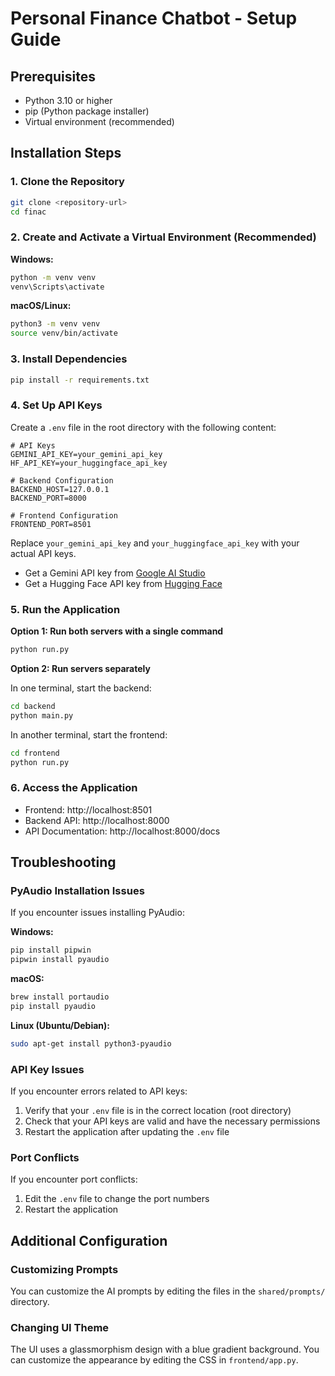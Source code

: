 # Personal Finance Chatbot - Setup Guide

## Prerequisites

- Python 3.10 or higher
- pip (Python package installer)
- Virtual environment (recommended)

## Installation Steps

### 1. Clone the Repository

```bash
git clone <repository-url>
cd finac
```

### 2. Create and Activate a Virtual Environment (Recommended)

**Windows:**
```bash
python -m venv venv
venv\Scripts\activate
```

**macOS/Linux:**
```bash
python3 -m venv venv
source venv/bin/activate
```

### 3. Install Dependencies

```bash
pip install -r requirements.txt
```

### 4. Set Up API Keys

Create a `.env` file in the root directory with the following content:

```
# API Keys
GEMINI_API_KEY=your_gemini_api_key
HF_API_KEY=your_huggingface_api_key

# Backend Configuration
BACKEND_HOST=127.0.0.1
BACKEND_PORT=8000

# Frontend Configuration
FRONTEND_PORT=8501
```

Replace `your_gemini_api_key` and `your_huggingface_api_key` with your actual API keys.

- Get a Gemini API key from [Google AI Studio](https://makersuite.google.com/app/apikey)
- Get a Hugging Face API key from [Hugging Face](https://huggingface.co/settings/tokens)

### 5. Run the Application

**Option 1: Run both servers with a single command**

```bash
python run.py
```

**Option 2: Run servers separately**

In one terminal, start the backend:
```bash
cd backend
python main.py
```

In another terminal, start the frontend:
```bash
cd frontend
python run.py
```

### 6. Access the Application

- Frontend: http://localhost:8501
- Backend API: http://localhost:8000
- API Documentation: http://localhost:8000/docs

## Troubleshooting

### PyAudio Installation Issues

If you encounter issues installing PyAudio:

**Windows:**
```bash
pip install pipwin
pipwin install pyaudio
```

**macOS:**
```bash
brew install portaudio
pip install pyaudio
```

**Linux (Ubuntu/Debian):**
```bash
sudo apt-get install python3-pyaudio
```

### API Key Issues

If you encounter errors related to API keys:

1. Verify that your `.env` file is in the correct location (root directory)
2. Check that your API keys are valid and have the necessary permissions
3. Restart the application after updating the `.env` file

### Port Conflicts

If you encounter port conflicts:

1. Edit the `.env` file to change the port numbers
2. Restart the application

## Additional Configuration

### Customizing Prompts

You can customize the AI prompts by editing the files in the `shared/prompts/` directory.

### Changing UI Theme

The UI uses a glassmorphism design with a blue gradient background. You can customize the appearance by editing the CSS in `frontend/app.py`.